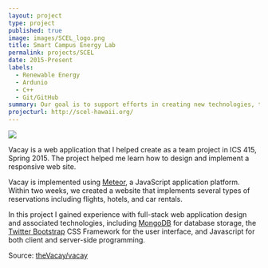 ```yaml
---
layout: project
type: project
published: true
image: images/SCEL_logo.png
title: Smart Campus Energy Lab
permalink: projects/SCEL
date: 2015-Present
labels:
  - Renewable Energy
  - Ardunio
  - C++
  - Git/GitHub
summary: Our goal is to support efforts in creating new technologies, techniques and products related to sustainability or renewable energy. We are primarily a student-led lab that strives to achieve this by promoting teamwork, communication, and lifelong learning.
projecturl: http://scel-hawaii.org/
---
```


<img class="ui medium right floated rounded image" src="../images/vacay-home-page.png">

Vacay is a web application that I helped create as a team project in ICS 415, Spring 2015. The project helped me learn how to design and implement a responsive web site.

Vacay is implemented using [Meteor](http://meteor.com), a JavaScript application platform. Within two weeks, we created a website that implements several types of reservations including flights, hotels, and car rentals.

In this project I gained experience with full-stack web application design and associated technologies, including [MongoDB](http://mongodb.com) for database storage, the [Twitter Bootstrap](http://getbootstrap.com/) CSS Framework for the user interface, and Javascript for both client and server-side programming. 
 
Source: <a href="https://github.com/theVacay/vacay"><i class="large github icon"></i>theVacay/vacay</a>
